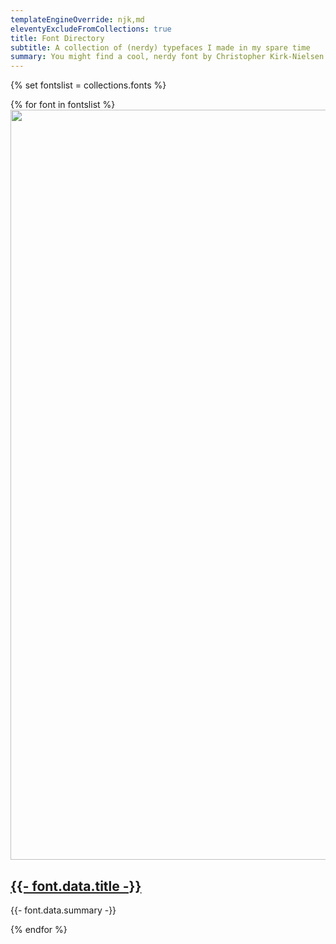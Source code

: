 ```yaml
---
templateEngineOverride: njk,md
eleventyExcludeFromCollections: true
title: Font Directory
subtitle: A collection of (nerdy) typefaces I made in my spare time
summary: You might find a cool, nerdy font by Christopher Kirk-Nielsen here
---
```


{% set fontslist = collections.fonts %}
<section class="cards u-displayFlex u-flex--wrap u-marginBlockStart">
{% for font in fontslist %}
  <article class="card u-posRelative u-displayFlex u-flex--column u-border u-border u-border--grey-med {{ utilities.cardBoxLink }}">
    <div class="card__image u-flex--shrink-0">
      <img src="{{ font.data.customMetaImage + '?nf_resize=fit&w=400' | url }}" alt="" width="1200" height="1200">
    </div>
    <div class="card__content u-padding u-flex--grow-1 u-textCenter u-bg--grey-max">
      <h2 class="h3">
        <a href="{{ font.url | url }}" class="u-c--primary-min h_u-c--color-accent u-textDecoration--underline u-afterCover">
          {{- font.data.title -}}
        </a>
      </h2>
      <p class="u-marginBlockStart--half">
        {{- font.data.summary -}}
      </p>
    </div>
  </article>
{% endfor %}
</section>